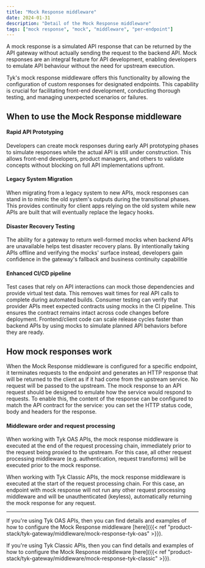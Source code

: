 ```yaml
---
title: "Mock Response middleware"
date: 2024-01-31
description: "Detail of the Mock Response middleware"
tags: ["mock response", "mock", "middleware", "per-endpoint"]
---
```


A mock response is a simulated API response that can be returned by the API gateway without actually sending the request to the backend API. Mock responses are an integral feature for API development, enabling developers to emulate API behaviour without the need for upstream execution. 

Tyk's mock response middleware offers this functionality by allowing the configuration of custom responses for designated endpoints. This capability is crucial for facilitating front-end development, conducting thorough testing, and managing unexpected scenarios or failures.

## When to use the Mock Response middleware
#### Rapid API Prototyping
Developers can create mock responses during early API prototyping phases to simulate responses while the actual API is still under construction. This allows front-end developers, product managers, and others to validate concepts without blocking on full API implementations upfront.

#### Legacy System Migration
When migrating from a legacy system to new APIs, mock responses can stand in to mimic the old system's outputs during the transitional phases. This provides continuity for client apps relying on the old system while new APIs are built that will eventually replace the legacy hooks.

#### Disaster Recovery Testing
The ability for a gateway to return well-formed mocks when backend APIs are unavailable helps test disaster recovery plans. By intentionally taking APIs offline and verifying the mocks' surface instead, developers gain confidence in the gateway's fallback and business continuity capabilitie

#### Enhanced CI/CD pipeline
Test cases that rely on API interactions can mock those dependencies and provide virtual test data. This removes wait times for real API calls to complete during automated builds. Consumer testing can verify that provider APIs meet expected contracts using mocks in the CI pipeline. This ensures the contract remains intact across code changes before deployment. Frontend/client code can scale release cycles faster than backend APIs by using mocks to simulate planned API behaviors before they are ready.

## How mock responses work
When the Mock Response middleware is configured for a specific endpoint, it terminates requests to the endpoint and generates an HTTP response that will be returned to the client as if it had come from the upstream service. No request will be passed to the upstream. The mock response to an API request should be designed to emulate how the service would respond to requests. To enable this, the content of the response can be configured to match the API contract for the service: you can set the HTTP status code, body and headers for the response.

#### Middleware order and request processing
When working with Tyk OAS APIs, the mock response middleware is executed at the end of the request processing chain, immediately prior to the request being proxied to the upstream. For this case, all other request processing middleware (e.g. authentication, request transforms) will be executed prior to the mock response.

When working with Tyk Classic APIs, the mock response middleware is executed at the start of the request processing chain. For this case, an endpoint with mock response will not run any other request processing middleware and will be unauthenticated (keyless), automatically returning the mock response for any request.

<hr>

If you're using Tyk OAS APIs, then you can find details and examples of how to configure the Mock Response middleware [here]({{< ref "product-stack/tyk-gateway/middleware/mock-response-tyk-oas" >}}).

If you're using Tyk Classic APIs, then you can find details and examples of how to configure the Mock Response middleware [here]({{< ref "product-stack/tyk-gateway/middleware/mock-response-tyk-classic" >}}).

<!-- proposed "summary box" to be shown graphically on each middleware page
 ## Mock Response middleware summary
  - The Mock Response middleware is an optional stage in Tyk's API Request processing chain, sitting between the [TBC]() and [TBC]() middleware.
  - The Mock Response middleware can be configured at the per-endpoint level within the API Definition and is supported by the API Designer within the Tyk Dashboard. 
 -->
